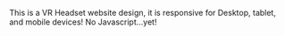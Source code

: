 This is a VR Headset website design, it is responsive for Desktop, tablet, and mobile devices! No Javascript...yet!
